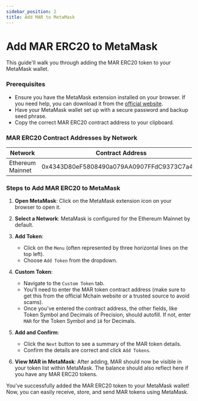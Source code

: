```yaml
---
sidebar_position: 2
title: Add MAR to MetaMask
---
```


# Add MAR ERC20 to MetaMask

This guide'll walk you through adding the MAR ERC20 token to your MetaMask wallet.

### Prerequisites

- Ensure you have the MetaMask extension installed on your browser. If you need help, you can download it from the [official website](https://metamask.io/).
- Have your MetaMask wallet set up with a secure password and backup seed phrase.
- Copy the correct MAR ERC20 contract address to your clipboard.

### MAR ERC20 Contract Addresses by Network

| Network     | Contract Address |
|-------------|------------------|
| Ethereum Mainnet | 0x4343D80eF5808490a079AA0907FFdC9373C7a4Dd |

### Steps to Add MAR ERC20 to MetaMask

1. **Open MetaMask**: Click on the MetaMask extension icon on your browser to open it.

2. **Select a Network**: MetaMask is configured for the Ethereum Mainnet by default.

3. **Add Token**: 
    - Click on the `Menu` (often represented by three horizontal lines on the top left).
    - Choose `Add Token` from the dropdown.

4. **Custom Token**: 
    - Navigate to the `Custom Token` tab.
    - You'll need to enter the MAR token contract address (make sure to get this from the official Mchain website or a trusted source to avoid scams). 
    - Once you've entered the contract address, the other fields, like Token Symbol and Decimals of Precision, should autofill. If not, enter `MAR` for the Token Symbol and `18` for Decimals.

5. **Add and Confirm**: 
    - Click the `Next` button to see a summary of the MAR token details.
    - Confirm the details are correct and click `Add Tokens`.

6. **View MAR in MetaMask**: After adding, MAR should now be visible in your token list within MetaMask. The balance should also reflect here if you have any MAR ERC20 tokens.

You've successfully added the MAR ERC20 token to your MetaMask wallet! Now, you can easily receive, store, and send MAR tokens using MetaMask.


